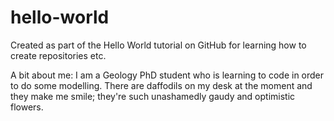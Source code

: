 # hello-world
Created as part of the Hello World tutorial on GitHub for learning how to create repositories etc.

A bit about me:
I am a Geology PhD student who is learning to code in order to do some modelling. There are daffodils on my desk at the moment and they make me smile; they're such unashamedly gaudy and optimistic flowers. 

